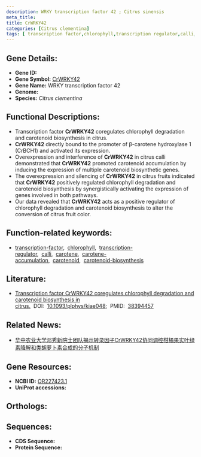 ```yaml
---
description: WRKY transcription factor 42 ; Citrus sinensis
meta_title:
title: CrWRKY42
categories: [Citrus clementina]
tags: [ transcription factor,chlorophyll,transcription regulator,calli,carotene,carotene accumulation,carotenoid,carotenoid biosynthesis ]
---
```


## Gene Details:
- **Gene ID:** []()
- **Gene Symbol:** <u>CrWRKY42</u>
- **Gene Name:** WRKY transcription factor 42
- **Genome:** []()
- **Species:** *Citrus clementina*

## Functional Descriptions:
   - Transcription factor **CrWRKY42** coregulates chlorophyll degradation and carotenoid biosynthesis in citrus.
   - **CrWRKY42** directly bound to the promoter of β-carotene hydroxylase 1 (CrBCH1) and activated its expression.
   - Overexpression and interference of **CrWRKY42** in citrus calli demonstrated that **CrWRKY42** promoted carotenoid accumulation by inducing the expression of multiple carotenoid biosynthetic genes.
   - The overexpression and silencing of **CrWRKY42** in citrus fruits indicated that **CrWRKY42** positively regulated chlorophyll degradation and carotenoid biosynthesis by synergistically activating the expression of genes involved in both pathways.
   - Our data revealed that **CrWRKY42** acts as a positive regulator of chlorophyll degradation and carotenoid biosynthesis to alter the conversion of citrus fruit color.

## Function-related keywords:
   - [transcription-factor](/tags/transcription-factor/),&nbsp;&nbsp;[chlorophyll](/tags/chlorophyll/),&nbsp;&nbsp;[transcription-regulator](/tags/transcription-regulator/),&nbsp;&nbsp;[calli](/tags/calli/),&nbsp;&nbsp;[carotene](/tags/carotene/),&nbsp;&nbsp;[carotene-accumulation](/tags/carotene-accumulation/),&nbsp;&nbsp;[carotenoid](/tags/carotenoid/),&nbsp;&nbsp;[carotenoid-biosynthesis](/tags/carotenoid-biosynthesis/)

## Literature:
   - [Transcription factor CrWRKY42 coregulates chlorophyll degradation and carotenoid biosynthesis in citrus.](https://doi.org/10.1093/plphys/kiae048)&nbsp;&nbsp;DOI:&nbsp;&nbsp;[10.1093/plphys/kiae048](https://doi.org/10.1093/plphys/kiae048);&nbsp;&nbsp;PMID:&nbsp;&nbsp;[38394457](https://pubmed.ncbi.nlm.nih.gov/38394457/)

## Related News:
   - [华中农业大学邓秀新院士团队揭示转录因子CrWRKY42协同调控柑橘果实叶绿素降解和类胡萝卜素合成的分子机制](https://mp.weixin.qq.com/s?__biz=MzU3ODY3MDM0NA==&mid=2247533563&idx=3&sn=5f86d27905decc7b6c6d41aac3c5108f&chksm=fc4852d2212b8bc504585a9e97c952508b212529317b35c219309b3f5ad59ed7d6a36d5e1458&scene=27#wechat_redirect)

## Gene Resources:
- **NCBI ID:** [OR227423.1](https://www.ncbi.nlm.nih.gov/gene/?term=OR227423.1)
- **UniProt accessions:** [](https://www.uniprot.org/uniprotkb//entry)

## Orthologs:

## Sequences:
- **CDS Sequence:**
- **Protein Sequence:**
